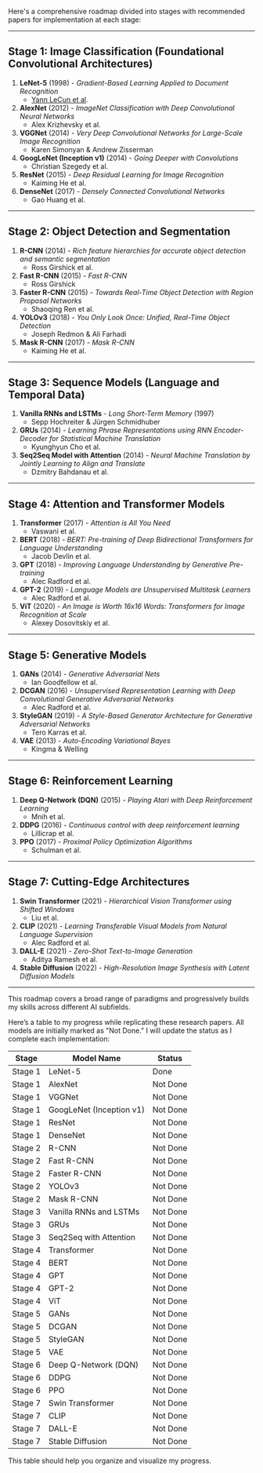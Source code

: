 Here's a comprehensive roadmap divided into stages with recommended papers for implementation at each stage:

---

## **Stage 1: Image Classification (Foundational Convolutional Architectures)**
1. **LeNet-5** (1998) - *Gradient-Based Learning Applied to Document Recognition*  
   - [Yann LeCun et al](http://vision.stanford.edu/cs598_spring07/papers/Lecun98.pdf).
2. **AlexNet** (2012) - *ImageNet Classification with Deep Convolutional Neural Networks*  
   - Alex Krizhevsky et al.
3. **VGGNet** (2014) - *Very Deep Convolutional Networks for Large-Scale Image Recognition*  
   - Karen Simonyan & Andrew Zisserman
4. **GoogLeNet (Inception v1)** (2014) - *Going Deeper with Convolutions*  
   - Christian Szegedy et al.
5. **ResNet** (2015) - *Deep Residual Learning for Image Recognition*  
   - Kaiming He et al.
6. **DenseNet** (2017) - *Densely Connected Convolutional Networks*  
   - Gao Huang et al.

---

## **Stage 2: Object Detection and Segmentation**
1. **R-CNN** (2014) - *Rich feature hierarchies for accurate object detection and semantic segmentation*  
   - Ross Girshick et al.
2. **Fast R-CNN** (2015) - *Fast R-CNN*  
   - Ross Girshick
3. **Faster R-CNN** (2015) - *Towards Real-Time Object Detection with Region Proposal Networks*  
   - Shaoqing Ren et al.
4. **YOLOv3** (2018) - *You Only Look Once: Unified, Real-Time Object Detection*  
   - Joseph Redmon & Ali Farhadi
5. **Mask R-CNN** (2017) - *Mask R-CNN*  
   - Kaiming He et al.

---

## **Stage 3: Sequence Models (Language and Temporal Data)**
1. **Vanilla RNNs and LSTMs** - *Long Short-Term Memory* (1997)  
   - Sepp Hochreiter & Jürgen Schmidhuber
2. **GRUs** (2014) - *Learning Phrase Representations using RNN Encoder-Decoder for Statistical Machine Translation*  
   - Kyunghyun Cho et al.
3. **Seq2Seq Model with Attention** (2014) - *Neural Machine Translation by Jointly Learning to Align and Translate*  
   - Dzmitry Bahdanau et al.

---

## **Stage 4: Attention and Transformer Models**
1. **Transformer** (2017) - *Attention is All You Need*  
   - Vaswani et al.
2. **BERT** (2018) - *BERT: Pre-training of Deep Bidirectional Transformers for Language Understanding*  
   - Jacob Devlin et al.
3. **GPT** (2018) - *Improving Language Understanding by Generative Pre-training*  
   - Alec Radford et al.
4. **GPT-2** (2019) - *Language Models are Unsupervised Multitask Learners*  
   - Alec Radford et al.
5. **ViT** (2020) - *An Image is Worth 16x16 Words: Transformers for Image Recognition at Scale*  
   - Alexey Dosovitskiy et al.

---

## **Stage 5: Generative Models**
1. **GANs** (2014) - *Generative Adversarial Nets*  
   - Ian Goodfellow et al.
2. **DCGAN** (2016) - *Unsupervised Representation Learning with Deep Convolutional Generative Adversarial Networks*  
   - Alec Radford et al.
3. **StyleGAN** (2019) - *A Style-Based Generator Architecture for Generative Adversarial Networks*  
   - Tero Karras et al.
4. **VAE** (2013) - *Auto-Encoding Variational Bayes*  
   - Kingma & Welling

---

## **Stage 6: Reinforcement Learning**
1. **Deep Q-Network (DQN)** (2015) - *Playing Atari with Deep Reinforcement Learning*  
   - Mnih et al.
2. **DDPG** (2016) - *Continuous control with deep reinforcement learning*  
   - Lillicrap et al.
3. **PPO** (2017) - *Proximal Policy Optimization Algorithms*  
   - Schulman et al.

---

## **Stage 7: Cutting-Edge Architectures**
1. **Swin Transformer** (2021) - *Hierarchical Vision Transformer using Shifted Windows*  
   - Liu et al.
2. **CLIP** (2021) - *Learning Transferable Visual Models from Natural Language Supervision*  
   - Alec Radford et al.
3. **DALL-E** (2021) - *Zero-Shot Text-to-Image Generation*  
   - Aditya Ramesh et al.
4. **Stable Diffusion** (2022) - *High-Resolution Image Synthesis with Latent Diffusion Models*  

---

This roadmap covers a broad range of paradigms and progressively builds my skills across different AI subfields. 

Here’s a table to my progress while replicating these research papers. All models are initially marked as "Not Done." I will update the status as I complete each implementation:

| **Stage** | **Model Name**                         | **Status**   |
|-----------|----------------------------------------|--------------|
| Stage 1   | LeNet-5                                |     Done     |
| Stage 1   | AlexNet                                | Not Done     |
| Stage 1   | VGGNet                                 | Not Done     |
| Stage 1   | GoogLeNet (Inception v1)               | Not Done     |
| Stage 1   | ResNet                                 | Not Done     |
| Stage 1   | DenseNet                               | Not Done     |
| Stage 2   | R-CNN                                  | Not Done     |
| Stage 2   | Fast R-CNN                             | Not Done     |
| Stage 2   | Faster R-CNN                           | Not Done     |
| Stage 2   | YOLOv3                                 | Not Done     |
| Stage 2   | Mask R-CNN                             | Not Done     |
| Stage 3   | Vanilla RNNs and LSTMs                 | Not Done     |
| Stage 3   | GRUs                                   | Not Done     |
| Stage 3   | Seq2Seq with Attention                 | Not Done     |
| Stage 4   | Transformer                            | Not Done     |
| Stage 4   | BERT                                   | Not Done     |
| Stage 4   | GPT                                    | Not Done     |
| Stage 4   | GPT-2                                  | Not Done     |
| Stage 4   | ViT                                    | Not Done     |
| Stage 5   | GANs                                   | Not Done     |
| Stage 5   | DCGAN                                  | Not Done     |
| Stage 5   | StyleGAN                               | Not Done     |
| Stage 5   | VAE                                    | Not Done     |
| Stage 6   | Deep Q-Network (DQN)                   | Not Done     |
| Stage 6   | DDPG                                   | Not Done     |
| Stage 6   | PPO                                    | Not Done     |
| Stage 7   | Swin Transformer                       | Not Done     |
| Stage 7   | CLIP                                   | Not Done     |
| Stage 7   | DALL-E                                 | Not Done     |
| Stage 7   | Stable Diffusion                       | Not Done     |

This table should help you organize and visualize my progress.
